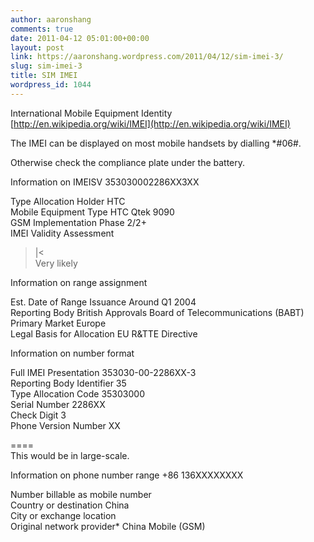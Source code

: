 ```yaml
---
author: aaronshang
comments: true
date: 2011-04-12 05:01:00+00:00
layout: post
link: https://aaronshang.wordpress.com/2011/04/12/sim-imei-3/
slug: sim-imei-3
title: SIM IMEI
wordpress_id: 1044
---
```


International Mobile Equipment Identity  
[http://en.wikipedia.org/wiki/IMEI](http://en.wikipedia.org/wiki/IMEI)

  
The IMEI can be displayed on most mobile handsets by dialling *#06#.

Otherwise check the compliance plate under the battery.

Information on IMEISV 353030002286XX3XX

Type Allocation Holder HTC  
Mobile Equipment Type HTC Qtek 9090  
GSM Implementation Phase 2/2+  
IMEI Validity Assessment

>|<  
Very likely

  
Information on range assignment

Est. Date of Range Issuance Around Q1 2004  
Reporting Body British Approvals Board of Telecommunications (BABT)  
Primary Market Europe  
Legal Basis for Allocation EU R&TTE Directive

Information on number format

Full IMEI Presentation 353030-00-2286XX-3  
Reporting Body Identifier 35  
Type Allocation Code 35303000  
Serial Number 2286XX  
Check Digit 3  
Phone Version Number XX

====  
This would be in large-scale.

Information on phone number range +86 136XXXXXXXX

Number billable as mobile number  
Country or destination China  
City or exchange location  
Original network provider* China Mobile (GSM)

